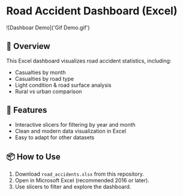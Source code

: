 # Road Accident Dashboard (Excel)

![Dashboar Demo]('Gif Demo.gif')

## 📌 Overview
This Excel dashboard visualizes road accident statistics, including:
- Casualties by month
- Casualties by road type
- Light condition & road surface analysis
- Rural vs urban comparison

## 🚀 Features
- Interactive slicers for filtering by year and month
- Clean and modern data visualization in Excel
- Easy to adapt for other datasets

## 📦 How to Use
1. Download `road_accidents.xlsx` from this repository.
2. Open in Microsoft Excel (recommended 2016 or later).
3. Use slicers to filter and explore the dashboard.

